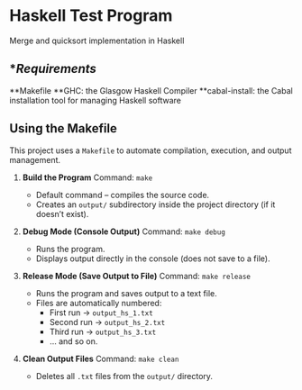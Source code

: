 # Haskell Test Program

Merge and quicksort implementation in Haskell

## **Requirements*

**Makefile
**GHC: the Glasgow Haskell Compiler
**cabal-install: the Cabal installation tool for managing Haskell software

## Using the Makefile

This project uses a `Makefile` to automate compilation, execution, and output management.

1. **Build the Program**
   Command: `make`  
   - Default command – compiles the source code.  
   - Creates an `output/` subdirectory inside the project directory (if it doesn’t exist).  

2. **Debug Mode (Console Output)**
   Command: `make debug`  
   - Runs the program.  
   - Displays output directly in the console (does not save to a file).  

3. **Release Mode (Save Output to File)**
   Command: `make release`  
   - Runs the program and saves output to a text file.  
   - Files are automatically numbered:  
     - First run → `output_hs_1.txt`  
     - Second run → `output_hs_2.txt`  
     - Third run → `output_hs_3.txt`  
     - … and so on.  

4. **Clean Output Files**
   Command: `make clean`  
   - Deletes all `.txt` files from the `output/` directory. 
